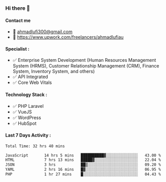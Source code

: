 ### Hi there 👋

#### Contact me 
- :email: ahmadlufi300@gmail.com
- 🔭 https://www.upwork.com/freelancers/ahmadlufiau

#### Specialist :
- ✅ Enterprise System Development (Human Resources Management System (HRMS), Customer Relationship Management (CRM), Finance System, Inventory System, and others)
- ✅ API Integrated
- ✅ Core Web Vitals

#### Technology Stack :

- ✅ PHP Laravel
- ✅ VueJS
- ✅ WordPress
- ✅ HubSpot

#### Last 7 Days Activity :
<!--START_SECTION:waka-->

```txt
Total Time: 32 hrs 40 mins

JavaScript       14 hrs 5 mins   ██████████▓░░░░░░░░░░░░░░   43.00 %
HTML             7 hrs 13 mins   █████▓░░░░░░░░░░░░░░░░░░░   22.04 %
JSON             3 hrs           ██▒░░░░░░░░░░░░░░░░░░░░░░   09.20 %
YAML             2 hrs 16 mins   █▓░░░░░░░░░░░░░░░░░░░░░░░   06.95 %
PHP              1 hr 27 mins    █░░░░░░░░░░░░░░░░░░░░░░░░   04.43 %
```

<!--END_SECTION:waka-->

<!--
**ahmadlufiau/ahmadlufiau** is a ✨ _special_ ✨ repository because its `README.md` (this file) appears on your GitHub profile.

Here are some ideas to get you started:

- 🔭 I’m currently working on ...
- 🌱 I’m currently learning ...
- 👯 I’m looking to collaborate on ...
- 🤔 I’m looking for help with ...
- 💬 Ask me about ...
- 📫 How to reach me: ...
- 😄 Pronouns: ...
- ⚡ Fun fact: ...
-->
